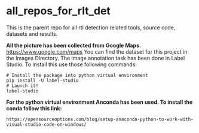 # all_repos_for_rlt_det
This is the parent repo for all rtl detection related tools, source code, datasets and results.

**All the picture has been collected from Google Maps.** https://www.google.com/maps
You can find the dataset for this project in the Images Directory. The image annotation task has been done in Label Studio. To install this use those following commands:
```
# Install the package into python virtual environment
pip install -U label-studio
# Launch it!
label-studio
```
**For the python virtual environment Anconda has been used. To install the conda follow this link:**

```
https://opensourceoptions.com/blog/setup-anaconda-python-to-work-with-visual-studio-code-on-windows/
```
